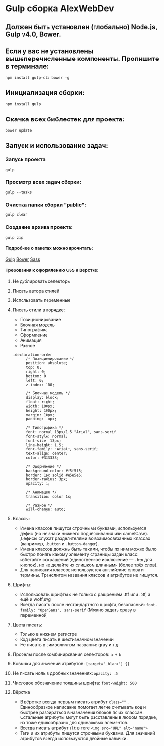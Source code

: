 # Gulp сборка AlexWebDev

## Должен быть установлен (глобально) Node.js, Gulp v4.0, Bower.

 ## Если у вас не установлены вышеперечисленные компоненты. Пропишите в терминале:
 
  ```
  npm install gulp-cli bower -g
  ```
## Инициализация сборки:
  ```
  npm install gulp
  ```
##  Cкачка всех библеотек для проекта:
  ```
  bower update
  ```
## Запуск и использование задач:

  ### Запуск проекта
  ```
  gulp
  ```
  ### Просмотр всех задач сборки:
  ``` 
  gulp --tasks
  ```
  ### Очистка папки сборки "public":
  ```
  gulp clear
  ```
  ### Создание архива проекта:
  ```
  gulp zip
  ```

#### Подробнее о пакетах можно прочитать:

[Gulp](https://gulpjs.com/)
[Bower](https://bower.io/)
[Sass](https://sass-scss.ru/)


#### Требования к оформлению CSS и Вёрстке:
1. Не дублировать селекторы
2. Писать автора стилей
3. Использовать переменные
4. Писать стили в порядке:
    + Позиционирование
    +  Блочная модель
    +  Типографика
    +  Оформление
    +  Анимация
    +  Разное

    ```
    .declaration-order 
          /* Позиционирование */
          position: absolute;
          top: 0;
          right: 0;
          bottom: 0;
          left: 0;
          z-index: 100;
        
          /* Блочная модель */
          display: block;
          float: right;
          width: 100px;
          height: 100px;
          margin: 10px;
          padding: 10px;
        
          /* Типографика */
          font: normal 13px/1.5 "Arial", sans-serif;
          font-style: normal;
          font-size: 13px;
          line-height: 1.5;
          font-family: "Arial", sans-serif;
          text-align: center;
          color: #333333;
        
          /* Оформление */
          background-color: #f5f5f5;
          border: 1px solid #e5e5e5;
          border-radius: 3px;
          opacity: 1;
        
          /* Анимация */
          transition: color 1s;
        
          /* Разное */
          will-change: auto;

    ```
    
2. Классы:
    + Имена классов пишутся строчными буквами, используется дефис (но не знаки нижнего подчёркивания или camelCase). Дефисы служат разделителями во взаимосвязанных классах (например, ```.button``` и ```.button-danger```).
    + Имена классов должны быть такими, чтобы по ним можно было быстро понять какому элементу страницы задан класс: избегайте сокращений (единственное исключение — ```.btn``` для кнопок), но не делайте их слишком длинными (более трёх слов).
    + Для написания классов используются английские слова и термины. Транслитом названия классов и атрибутов не пишутся.
3. Шрифты:
    + Использовать шрифты с не только с рашрением .ttf или .otf, а ещё и woff,svg
    + Всегда писать после нестандартного шрифта, безопасный: ```font-family: "OpenSans", sans-serif``` (Можно задать сразу в переменной)
2. Цвета писать:
    + Только в нижнем регистре
    + Код цвета писать в шестизначном значении
    + Не писать в символичном названии: gray и.т.д
3. Пробелы после комбинирования селекторов: ```a + b```
4. Ковычки для значений атрибутов: ```[target="_blank"] {}```
5. Не писать ноль в дробных значениях: ```opacity: .5```
6. Числовое обозначение толщины шрифта: ```font-weight: 500```
7. Вёрстка
    + В вёрстке всегда первым писать атрибут ```class=""``` . Единообразное написание помогает легче считывать код и быстрее разбираться в назначении блоков по их классам. Остальные атрибуты могут быть расставлены в любом порядке, но тоже единообразно для одинаковых элементов.
    + Всегда писать атрибут ```alt``` в теге ```<img src="URL" alt="name">```
    + Теги и их атрибуты пишутся строчными буквами. Для значений атрибутов всегда используются двойные кавычки.
